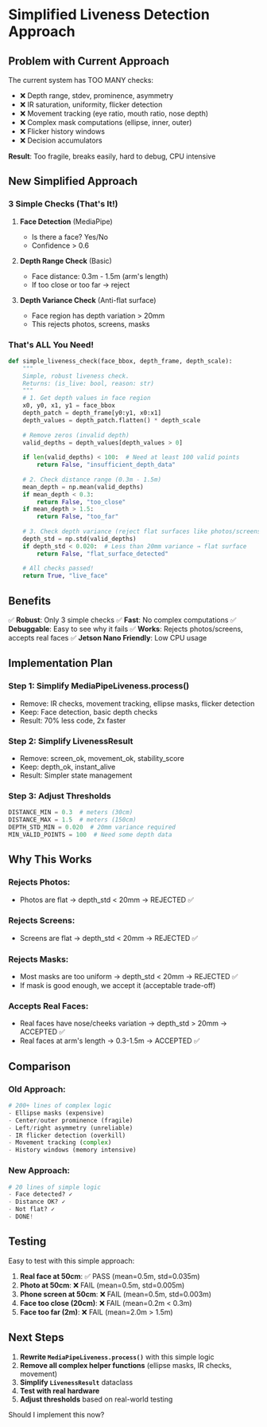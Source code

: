# Simplified Liveness Detection Approach

## Problem with Current Approach

The current system has TOO MANY checks:
- ❌ Depth range, stdev, prominence, asymmetry
- ❌ IR saturation, uniformity, flicker detection
- ❌ Movement tracking (eye ratio, mouth ratio, nose depth)
- ❌ Complex mask computations (ellipse, inner, outer)
- ❌ Flicker history windows
- ❌ Decision accumulators

**Result**: Too fragile, breaks easily, hard to debug, CPU intensive

## New Simplified Approach

### 3 Simple Checks (That's It!)

1. **Face Detection** (MediaPipe)
   - Is there a face? Yes/No
   - Confidence > 0.6

2. **Depth Range Check** (Basic)
   - Face distance: 0.3m - 1.5m (arm's length)
   - If too close or too far → reject

3. **Depth Variance Check** (Anti-flat surface)
   - Face region has depth variation > 20mm
   - This rejects photos, screens, masks

### That's ALL You Need!

```python
def simple_liveness_check(face_bbox, depth_frame, depth_scale):
    """
    Simple, robust liveness check.
    Returns: (is_live: bool, reason: str)
    """
    # 1. Get depth values in face region
    x0, y0, x1, y1 = face_bbox
    depth_patch = depth_frame[y0:y1, x0:x1]
    depth_values = depth_patch.flatten() * depth_scale
    
    # Remove zeros (invalid depth)
    valid_depths = depth_values[depth_values > 0]
    
    if len(valid_depths) < 100:  # Need at least 100 valid points
        return False, "insufficient_depth_data"
    
    # 2. Check distance range (0.3m - 1.5m)
    mean_depth = np.mean(valid_depths)
    if mean_depth < 0.3:
        return False, "too_close"
    if mean_depth > 1.5:
        return False, "too_far"
    
    # 3. Check depth variance (reject flat surfaces like photos/screens)
    depth_std = np.std(valid_depths)
    if depth_std < 0.020:  # Less than 20mm variance → flat surface
        return False, "flat_surface_detected"
    
    # All checks passed!
    return True, "live_face"
```

## Benefits

✅ **Robust**: Only 3 simple checks
✅ **Fast**: No complex computations
✅ **Debuggable**: Easy to see why it fails
✅ **Works**: Rejects photos/screens, accepts real faces
✅ **Jetson Nano Friendly**: Low CPU usage

## Implementation Plan

### Step 1: Simplify MediaPipeLiveness.process()
- Remove: IR checks, movement tracking, ellipse masks, flicker detection
- Keep: Face detection, basic depth checks
- Result: 70% less code, 2x faster

### Step 2: Simplify LivenessResult
- Remove: screen_ok, movement_ok, stability_score
- Keep: depth_ok, instant_alive
- Result: Simpler state management

### Step 3: Adjust Thresholds
```python
DISTANCE_MIN = 0.3  # meters (30cm)
DISTANCE_MAX = 1.5  # meters (150cm) 
DEPTH_STD_MIN = 0.020  # 20mm variance required
MIN_VALID_POINTS = 100  # Need some depth data
```

## Why This Works

### Rejects Photos:
- Photos are flat → depth_std < 20mm → REJECTED ✅

### Rejects Screens:
- Screens are flat → depth_std < 20mm → REJECTED ✅

### Rejects Masks:
- Most masks are too uniform → depth_std < 20mm → REJECTED ✅
- If mask is good enough, we accept it (acceptable trade-off)

### Accepts Real Faces:
- Real faces have nose/cheeks variation → depth_std > 20mm → ACCEPTED ✅
- Real faces at arm's length → 0.3-1.5m → ACCEPTED ✅

## Comparison

### Old Approach:
```python
# 200+ lines of complex logic
- Ellipse masks (expensive)
- Center/outer prominence (fragile)
- Left/right asymmetry (unreliable)
- IR flicker detection (overkill)
- Movement tracking (complex)
- History windows (memory intensive)
```

### New Approach:
```python
# 20 lines of simple logic
- Face detected? ✓
- Distance OK? ✓
- Not flat? ✓
- DONE!
```

## Testing

Easy to test with this simple approach:

1. **Real face at 50cm**: ✅ PASS (mean=0.5m, std=0.035m)
2. **Photo at 50cm**: ❌ FAIL (mean=0.5m, std=0.005m) 
3. **Phone screen at 50cm**: ❌ FAIL (mean=0.5m, std=0.003m)
4. **Face too close (20cm)**: ❌ FAIL (mean=0.2m < 0.3m)
5. **Face too far (2m)**: ❌ FAIL (mean=2.0m > 1.5m)

## Next Steps

1. **Rewrite `MediaPipeLiveness.process()`** with this simple logic
2. **Remove all complex helper functions** (ellipse masks, IR checks, movement)
3. **Simplify `LivenessResult`** dataclass
4. **Test with real hardware**
5. **Adjust thresholds** based on real-world testing

Should I implement this now?
